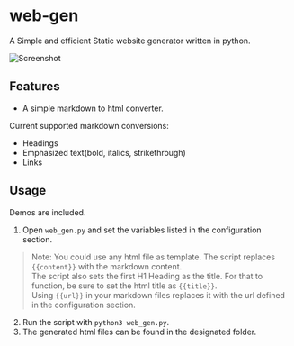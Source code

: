 # web-gen
A Simple and efficient Static website generator written in python.

![Screenshot](https://i.imgur.com/VN8mZ8a.png)

## Features

- A simple markdown to html converter. 

Current supported markdown conversions:
- Headings
- Emphasized text(bold, italics, strikethrough)
- Links

## Usage

Demos are included.

1) Open `web_gen.py` and set the variables listed in the configuration section.  
> Note: You could use any html file as template. The script replaces `{{content}}` with the markdown content.   
The script also sets the first H1 Heading as the title. For that to function, be sure to set the html title as `{{title}}`.  
Using `{{url}}` in your markdown files replaces it with the url defined in the configuration section.  

2) Run the script with `python3 web_gen.py`.
3) The generated html files can be found in the designated folder.
